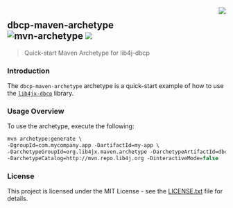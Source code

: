 <img src="https://www.cohesionfirst.org/logo.png" align="right">

## dbcp-maven-archetype<br>![mvn-archetype][mvn-archetype] <a href="https://www.cohesionfirst.org/"><img src="https://img.shields.io/badge/CohesionFirst%E2%84%A2--blue.svg"></a>
> Quick-start Maven Archetype for lib4j-dbcp

### Introduction

The `dbcp-maven-archetype` archetype is a quick-start example of how to use the [`lib4jx-dbcp`][lib4jx-dbcp] library.

### Usage Overview

To use the archetype, execute the following:

  ```tcsh
  mvn archetype:generate \
  -DgroupId=com.mycompany.app -DartifactId=my-app \
  -DarchetypeGroupId=org.lib4jx.maven.archetype -DarchetypeArtifactId=dbcp-maven-archetype \
  -DarchetypeCatalog=http://mvn.repo.lib4j.org -DinteractiveMode=false
  ```

### License

This project is licensed under the MIT License - see the [LICENSE.txt](LICENSE.txt) file for details.

[lib4jx-dbcp]: https://github.com/lib4jx/lib4jx-dbcp
[mvn-archetype]: https://img.shields.io/badge/mvn-archetype-yellow.svg